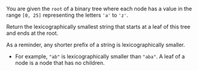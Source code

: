You are given the `root` of a binary tree where each node has a value in the range `[0, 25]` representing the letters `'a'` to `'z'`.

Return the lexicographically smallest string that starts at a leaf of this tree and ends at the root.

As a reminder, any shorter prefix of a string is lexicographically smaller.

* For example, `"ab"` is lexicographically smaller than `"aba"`.
A leaf of a node is a node that has no children.